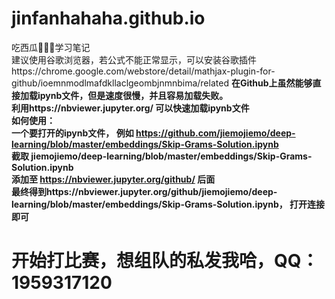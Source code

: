 # jinfanhahaha.github.io
吃西瓜🍉🍉🍉学习笔记  
建议使用谷歌浏览器，若公式不能正常显示，可以安装谷歌插件https://chrome.google.com/webstore/detail/mathjax-plugin-for-github/ioemnmodlmafdkllaclgeombjnmnbima/related
**在Github上虽然能够直接加载ipynb文件，但是速度很慢，并且容易加载失败。  
利用https://nbviewer.jupyter.org/ 可以快速加载ipynb文件  
如何使用：  
一个要打开的ipynb文件， 例如 https://github.com/jiemojiemo/deep-learning/blob/master/embeddings/Skip-Grams-Solution.ipynb  
截取 jiemojiemo/deep-learning/blob/master/embeddings/Skip-Grams-Solution.ipynb  
添加至 https://nbviewer.jupyter.org/github/ 后面  
最终得到https://nbviewer.jupyter.org/github/jiemojiemo/deep-learning/blob/master/embeddings/Skip-Grams-Solution.ipynb， 打开连接即可**
# 开始打比赛，想组队的私发我哈，QQ：1959317120

